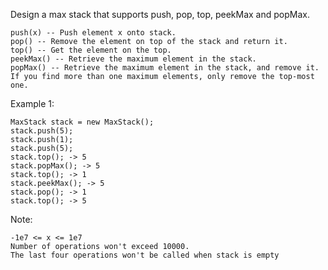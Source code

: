Design a max stack that supports push, pop, top, peekMax and popMax.

 

    push(x) -- Push element x onto stack.
    pop() -- Remove the element on top of the stack and return it.
    top() -- Get the element on the top.
    peekMax() -- Retrieve the maximum element in the stack.
    popMax() -- Retrieve the maximum element in the stack, and remove it. If you find more than one maximum elements, only remove the top-most one.

 

Example 1:

    MaxStack stack = new MaxStack();
    stack.push(5); 
    stack.push(1);
    stack.push(5);
    stack.top(); -> 5
    stack.popMax(); -> 5
    stack.top(); -> 1
    stack.peekMax(); -> 5
    stack.pop(); -> 1
    stack.top(); -> 5

 

Note:

    -1e7 <= x <= 1e7
    Number of operations won't exceed 10000.
    The last four operations won't be called when stack is empty